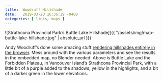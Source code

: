 ```yaml
---
title:  Woodruff Hillshade
date:   2019-03-20 16:36:19 -0400
categories: [ links, maps ]
---
```


![Strathcona Provincial Park’s Buttle Lake Hillshade]({{ "/assets/img/map-buttle-lake-hillshade.jpg" | absolute_url }})

Andy Woodruff’s done some amazing stuff [rendering hillshades entirely in the browser](https://observablehq.com/@awoodruff/diy-hillshade). Mess around with the various parameters and see the results in the embedded map, no Blender needed. Above is Buttle Lake and the Forbidden Plateau, in Vancouver Island’s Strathcona Provincial Park, with a little bit of a purple added to the shadows, yellow in the highlights, and a bit of a darker green in the lower elevations.